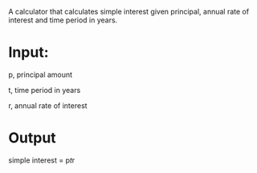 A calculator that calculates simple interest given principal, annual rate of interest and time period in years.

# Input:
   p, principal amount
   
   t, time period in years
   
   r, annual rate of interest
# Output
   simple interest = p*t*r
